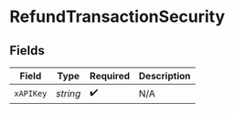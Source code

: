 # RefundTransactionSecurity


## Fields

| Field              | Type               | Required           | Description        |
| ------------------ | ------------------ | ------------------ | ------------------ |
| `xAPIKey`          | *string*           | :heavy_check_mark: | N/A                |